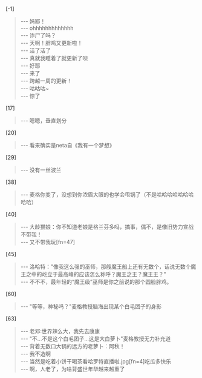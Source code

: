 
[-1] 
>--- 妈耶！<br>
>--- ohhhhhhhhhhhhh<br>
>--- 诈尸了吗？<br>
>--- 天啊！胖鸡又更新啦！<br>
>--- 活了活了<br>
>--- 真就我睡着了就更新了呗<br>
>--- 好耶<br>
>--- 来了<br>
>--- 跨越一周的更新！<br>
>--- 咕咕咕~<br>
>--- 惊了<br>

[17] 
>--- 嗯嗯，垂直划分<br>

[20] 
>--- 看来确实是neta自《我有一个梦想》<br>

[29] 
>--- 没有一丝波兰<br>

[38] 
>--- 麦格你变了，没想到你浓眉大眼的也学会甩锅了（不是哈哈哈哈哈哈哈哈哈）<br>

[40] 
>--- 大龄猫娘：你不知道老娘是格兰芬多吗，搞事，偶不，是像旧势力宣战不带我！<br>
>--- 又不带我玩[fn=47]<br>

[45] 
>--- 洛哈特："像我这么强的巫师，那艘魔王船上还有无数个，话说无数个魔王之中的屹立于最高峰的应该怎么称呼？魔王之王？魔王王？"<br>
>--- 不不不，最年轻的“魔王级”巫师是你之前说的那个圆脸胖鸡。<br>

[60] 
>--- "等等，神秘吗？"麦格教授脑海出现某个白毛团子的身影<br>

[63] 
>--- 老邓:世界辣么大，我先去康康<br>
>--- "不...不是这个白毛团子...这是大白萝卜"麦格教授无力补充道<br>
>--- 背着无数口大锅的远方的老萝卜：阿秋！<br>
>--- 我不造啊<br>
>--- 当然是吃着小饼干喝茶看哈罗特直播啦.jpg[fn=4]吃瓜多快乐<br>
>--- 啊，人老了，为啥背盛世年华越来越重了<br>
